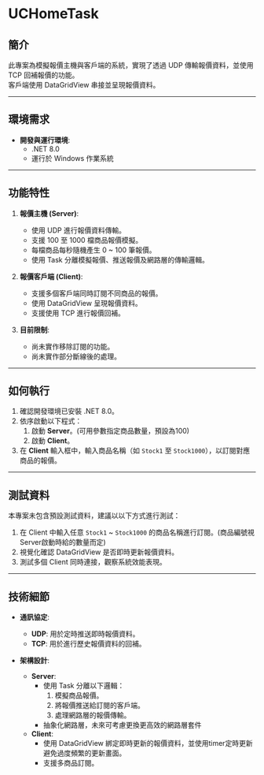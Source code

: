 # UCHomeTask

## 簡介
此專案為模擬報價主機與客戶端的系統，實現了透過 UDP 傳輸報價資料，並使用 TCP 回補報價的功能。  
客戶端使用 DataGridView 串接並呈現報價資料。  

---

## 環境需求
- **開發與運行環境**:  
  - .NET 8.0
  - 運行於 Windows 作業系統

---

## 功能特性
1. **報價主機 (Server)**:
   - 使用 UDP 進行報價資料傳輸。
   - 支援 100 至 1000 檔商品報價模擬。
   - 每檔商品每秒隨機產生 0 ~ 100 筆報價。
   - 使用 Task 分離模擬報價、推送報價及網路層的傳輸邏輯。

2. **報價客戶端 (Client)**:
   - 支援多個客戶端同時訂閱不同商品的報價。
   - 使用 DataGridView 呈現報價資料。
   - 支援使用 TCP 進行報價回補。

3. **目前限制**:
   - 尚未實作移除訂閱的功能。
   - 尚未實作部分斷線後的處理。

---

## 如何執行
1. 確認開發環境已安裝 .NET 8.0。
2. 依序啟動以下程式：
   1. 啟動 **Server**。(可用參數指定商品數量，預設為100)
   2. 啟動 **Client**。
3. 在 **Client** 輸入框中，輸入商品名稱（如 `Stock1` 至 `Stock1000`），以訂閱對應商品的報價。

---

## 測試資料
本專案未包含預設測試資料，建議以以下方式進行測試：  
1. 在 Client 中輸入任意 `Stock1` ~ `Stock1000` 的商品名稱進行訂閱。(商品編號視Server啟動時給的數量而定)
2. 視覺化確認 DataGridView 是否即時更新報價資料。
3. 測試多個 Client 同時連接，觀察系統效能表現。

---

## 技術細節
- **通訊協定**:
  - **UDP**: 用於定時推送即時報價資料。
  - **TCP**: 用於進行歷史報價資料的回補。
  
- **架構設計**:
  - **Server**:
    - 使用 Task 分離以下邏輯：
      1. 模擬商品報價。
      2. 將報價推送給訂閱的客戶端。
      3. 處理網路層的報價傳輸。
    - 抽象化網路層，未來可考慮更換更高效的網路層套件
  - **Client**:
    - 使用 DataGridView 綁定即時更新的報價資料，並使用timer定時更新避免過度頻繁的更新畫面。
    - 支援多商品訂閱。
